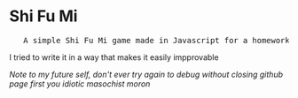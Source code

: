 <h1>Shi Fu Mi</h1>
<pre>   A simple Shi Fu Mi game made in Javascript for a homework</pre>
<p>I tried to write it in a way that makes it easily impprovable</p>
<p><em>Note to my future self, don't ever try again to debug without closing github page first you idiotic masochist moron</em></p>
